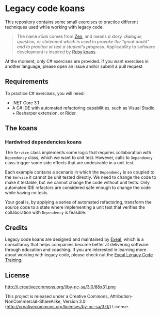 # Legacy code koans

This repository contains some small exercises to practice different techniques used while working with legacy code.

> The name *kōan* comes from [Zen](https://en.wikipedia.org/wiki/Zen), and means *a story, dialogue, question, or statement which is used to provoke the "great doubt" and to practice or test a student's progress*. Applicability to software development is inspired by [Ruby koans](http://rubykoans.com/).

At the moment, only C# exercises are provided. If you want exercises in another language, please open an issue and/or submit a pull request.

## Requirements

To practice C# exercises, you will need:
- .NET Core 3.1
- A C# IDE with automated refactoring capabilities, such as Visual Studio + Resharper extension, or Rider.

## The koans
### Hardwired dependencies koans

The `Service` class implements some logic that requires collaboration with `Dependency` class, which we want to unit test. However, calls to `Dependency` class trigger some side effects that are undesirable in a unit test.
 
Each example contains a scenario in which the `Dependency` is so coupled to the `Service` it cannot be unit tested directly. We need to change the code to make it testable, but we cannot change the code without unit tests. Only automated IDE refactors are considered safe enough to change the code while having no tests.

Your goal is, by applying a series of automated refactoring, transform the source code to a state where implementing a unit test that verifies the collaboration with `Dependency` is feasible.

## Credits

Legacy code koans are designed and maintained by [Exeal](https://twitter.com/exeal_es), which is a consultancy that helps companies become better at delivering software through education and coaching. If you are interested in learning more about working with legacy code, please check out the [Exeal Legacy Code Training](https://twitter.com/exeal_es).

## License

http://i.creativecommons.org/l/by-nc-sa/3.0/88x31.png

This project is released under a Creative Commons,
Attribution-NonCommercial-ShareAlike, Version 3.0
(http://creativecommons.org/licenses/by-nc-sa/3.0/) License.